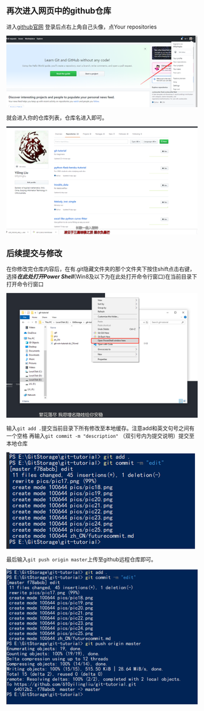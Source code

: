 ## 再次进入网页中的github仓库
进入[github官网](https://github.com/)
登录后点右上角自己头像，点Your repositories

![](../pics/pic31.png)

就会进入你的仓库列表，仓库名进入即可。

![](../pics/pic32.png)

## 后续提交与修改

在你修改完仓库内容后，在有.git隐藏文件夹的那个文件夹下按住shift点击右键，选择***在此处打开Power Shell***(Win8及以下为在此处打开命令行窗口)在当前目录下打开命令行窗口

![](../pics/pic25.png)

输入```git add .```提交当前目录下所有修改至本地缓存。注意add和英文句号之间有一个空格
再输入```git commit -m "description"``` （双引号内为提交说明）提交至本地仓库

![](../pics/pic26.png)

最后输入```git push origin master```上传至github远程仓库即可。

![](../pics/pic27.png)